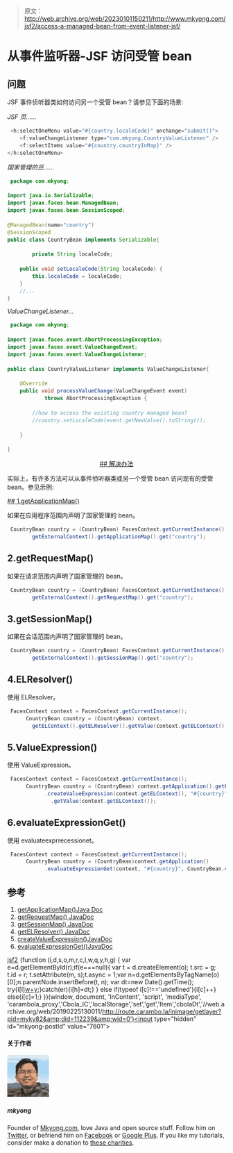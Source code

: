 > 原文：<http://web.archive.org/web/20230101150211/http://www.mkyong.com/jsf2/access-a-managed-bean-from-event-listener-jsf/>

# 从事件监听器-JSF 访问受管 bean

## 问题

JSF 事件侦听器类如何访问另一个受管 bean？请参见下面的场景:

*JSF 页……*

```java
 <h:selectOneMenu value="#{country.localeCode}" onchange="submit()">
	<f:valueChangeListener type="com.mkyong.CountryValueListener" />
   	<f:selectItems value="#{country.countryInMap}" />
</h:selectOneMenu> 
```

*国家管理的豆……*

```java
 package com.mkyong;

import java.io.Serializable;
import javax.faces.bean.ManagedBean;
import javax.faces.bean.SessionScoped;

@ManagedBean(name="country")
@SessionScoped
public class CountryBean implements Serializable{

        private String localeCode;

	public void setLocaleCode(String localeCode) {
		this.localeCode = localeCode;
	}
	//...
} 
```

*ValueChangeListener…*

```java
 package com.mkyong;

import javax.faces.event.AbortProcessingException;
import javax.faces.event.ValueChangeEvent;
import javax.faces.event.ValueChangeListener;

public class CountryValueListener implements ValueChangeListener{

	@Override
	public void processValueChange(ValueChangeEvent event)
			throws AbortProcessingException {

		//how to access the existing country managed bean?
		//country.setLocaleCode(event.getNewValue().toString());

	}

} 
```

 <ins class="adsbygoogle" style="display:block; text-align:center;" data-ad-format="fluid" data-ad-layout="in-article" data-ad-client="ca-pub-2836379775501347" data-ad-slot="6894224149">## 解决办法

实际上，有许多方法可以从事件侦听器类或另一个受管 bean 访问现有的受管 bean。参见示例:

 <ins class="adsbygoogle" style="display:block" data-ad-client="ca-pub-2836379775501347" data-ad-slot="8821506761" data-ad-format="auto" data-ad-region="mkyongregion">## 1.getApplicationMap()

如果在应用程序范围内声明了国家管理的 bean。

```java
 CountryBean country = (CountryBean) FacesContext.getCurrentInstance().
		getExternalContext().getApplicationMap().get("country"); 
```

## 2.getRequestMap()

如果在请求范围内声明了国家管理的 bean。

```java
 CountryBean country = (CountryBean) FacesContext.getCurrentInstance().
		getExternalContext().getRequestMap().get("country"); 
```

## 3.getSessionMap()

如果在会话范围内声明了国家管理的 bean。

```java
 CountryBean country = (CountryBean) FacesContext.getCurrentInstance().
		getExternalContext().getSessionMap().get("country"); 
```

## 4.ELResolver()

使用 ELResolver。

```java
 FacesContext context = FacesContext.getCurrentInstance();
	  CountryBean country = (CountryBean) context.
	    getELContext().getELResolver().getValue(context.getELContext(), null,"country"); 
```

## 5.ValueExpression()

使用 ValueExpression。

```java
 FacesContext context = FacesContext.getCurrentInstance();
	  CountryBean country = (CountryBean) context.getApplication().getExpressionFactory()
            .createValueExpression(context.getELContext(), "#{country}", CountryBean.class)
              .getValue(context.getELContext()); 
```

## 6.evaluateExpressionGet()

使用 evaluateexprrecessionet。

```java
 FacesContext context = FacesContext.getCurrentInstance();
	  CountryBean country = (CountryBean)context.getApplication()
            .evaluateExpressionGet(context, "#{country}", CountryBean.class); 
```

## 参考

1.  [getApplicationMap()Java Doc](http://web.archive.org/web/20190225130011/http://download.oracle.com/docs/cd/E17802_01/j2ee/j2ee/javaserverfaces/1.2/docs/api/javax/faces/context/ExternalContext.html#getApplicationMap%28%29)
2.  [getRequestMap() JavaDoc](http://web.archive.org/web/20190225130011/http://download.oracle.com/docs/cd/E17802_01/j2ee/j2ee/javaserverfaces/1.2/docs/api/javax/faces/context/ExternalContext.html#getRequestMap%28%29)
3.  [getSessionMap() JavaDoc](http://web.archive.org/web/20190225130011/http://download.oracle.com/docs/cd/E17802_01/j2ee/j2ee/javaserverfaces/1.2/docs/api/javax/faces/context/ExternalContext.html#getSessionMap%28%29)
4.  [getELResolver() JavaDoc](http://web.archive.org/web/20190225130011/http://download.oracle.com/javaee/5/api/javax/faces/application/Application.html#getELResolver%28%29)
5.  [createValueExpression()JavaDoc](http://web.archive.org/web/20190225130011/http://download.oracle.com/javaee/5/api/javax/el/ExpressionFactory.html#createValueExpression%28javax.el.ELContext,%20java.lang.String,%20java.lang.Class%29)
6.  [evaluateExpressionGet()JavaDoc](http://web.archive.org/web/20190225130011/http://download.oracle.com/javaee/5/api/javax/faces/application/Application.html#evaluateExpressionGet%28javax.faces.context.FacesContext,%20java.lang.String,%20java.lang.Class%29)

[jsf2](http://web.archive.org/web/20190225130011/http://www.mkyong.com/tag/jsf2/)</ins></ins>![](img/a71722c437d037943bb1ccf70743fd84.png) (function (i,d,s,o,m,r,c,l,w,q,y,h,g) { var e=d.getElementById(r);if(e===null){ var t = d.createElement(o); t.src = g; t.id = r; t.setAttribute(m, s);t.async = 1;var n=d.getElementsByTagName(o)[0];n.parentNode.insertBefore(t, n); var dt=new Date().getTime(); try{i[l][w+y](h,i[l][q+y](h)+'&amp;'+dt);}catch(er){i[h]=dt;} } else if(typeof i[c]!=='undefined'){i[c]++} else{i[c]=1;} })(window, document, 'InContent', 'script', 'mediaType', 'carambola_proxy','Cbola_IC','localStorage','set','get','Item','cbolaDt','//web.archive.org/web/20190225130011/http://route.carambo.la/inimage/getlayer?pid=myky82&amp;did=112239&amp;wid=0')<input type="hidden" id="mkyong-postId" value="7601">

#### 关于作者

![author image](img/4480ee7520f8fb7a6ba6b8c3d3848267.png)

##### mkyong

Founder of [Mkyong.com](http://web.archive.org/web/20190225130011/http://mkyong.com/), love Java and open source stuff. Follow him on [Twitter](http://web.archive.org/web/20190225130011/https://twitter.com/mkyong), or befriend him on [Facebook](http://web.archive.org/web/20190225130011/http://www.facebook.com/java.tutorial) or [Google Plus](http://web.archive.org/web/20190225130011/https://plus.google.com/110948163568945735692?rel=author). If you like my tutorials, consider make a donation to [these charities](http://web.archive.org/web/20190225130011/http://www.mkyong.com/blog/donate-to-charity/).